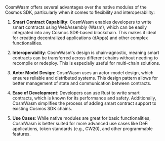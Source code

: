 CosmWasm offers several advantages over the native modules of the Cosmos SDK, particularly when it comes to flexibility and interoperability:

1.  **Smart Contract Capability**: CosmWasm enables developers to write smart contracts using WebAssembly (Wasm), which can be easily integrated into any Cosmos SDK-based blockchain. This makes it ideal for creating decentralized applications (dApps) and other complex functionalities.

2.  **Interoperability**: CosmWasm's design is chain-agnostic, meaning smart contracts can be transferred across different chains without needing to recompile or redeploy. This is especially useful for multi-chain solutions.

3.  **Actor Model Design**: CosmWasm uses an actor-model design, which ensures reliable and distributed systems. This design pattern allows for better management of state and communication between contracts.

4.  **Ease of Development**: Developers can use Rust to write smart contracts, which is known for its performance and safety. Additionally, CosmWasm simplifies the process of adding smart contract support to existing Cosmos SDK chains.

5.  **Use Cases**: While native modules are great for basic functionalities, CosmWasm is better suited for more advanced use cases like DeFi applications, token standards (e.g., CW20), and other programmable features.

